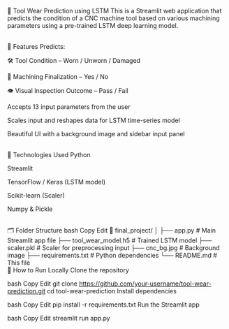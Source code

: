 🔧 Tool Wear Prediction using LSTM
This is a Streamlit web application that predicts the condition of a CNC machine tool based on various machining parameters using a pre-trained LSTM deep learning model.

<br>
📌 Features
Predicts:

🛠 Tool Condition – Worn / Unworn / Damaged

🔧 Machining Finalization – Yes / No

👁️ Visual Inspection Outcome – Pass / Fail

Accepts 13 input parameters from the user

Scales input and reshapes data for LSTM time-series model

Beautiful UI with a background image and sidebar input panel

<br>
🧠 Technologies Used
Python

Streamlit

TensorFlow / Keras (LSTM model)

Scikit-learn (Scaler)

Numpy & Pickle

<br>
🗂️ Folder Structure
bash
Copy
Edit
📁 final_project/
│
├── app.py                # Main Streamlit app file
├── tool_wear_model.h5    # Trained LSTM model
├── scaler.pkl            # Scaler for preprocessing input
├── cnc_bg.jpg            # Background image
├── requirements.txt      # Python dependencies
└── README.md             # This file
<br>
🚀 How to Run Locally
Clone the repository

bash
Copy
Edit
git clone https://github.com/your-username/tool-wear-prediction.git
cd tool-wear-prediction
Install dependencies

bash
Copy
Edit
pip install -r requirements.txt
Run the Streamlit app

bash
Copy
Edit
streamlit run app.py


